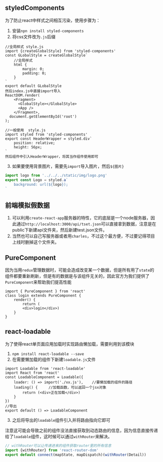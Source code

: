 ## styledComponents

为了防止react中样式之间相互污染，使用步骤为：

1. 安装`npn install styled-components`
2. 将css文件改为`.js`后缀

```react
//全局样式 style.js
import {createGlobalStyle} from 'styled-components'
const GLobalStyle = createGlobalStyle`
	//全局样式
	html {
		margin: 0;
		padding: 0;
	}
`
export default GLobalStyle
然后index.js中直接import导入
ReactDOM.render(
    <Fragment>
      <GlobalStyle></GlobalStyle>  
      <App />
    </Fragment>,
  document.getElementById('root')
);

//一般使用	style.js
import styled from 'styled-components'
export const HeaderWrapper = styled.div`
	position: relative;
	height: 56px;
`
然后组件中引入HeaderWrapper，将其当作组件使用即可
```

3. 如果要使用背景图片，需要先`import`导入图片，然后`${图片}`

```javascript
import logo from '../../../static/img/logo.png'
export const Logo = styled.a`
    background: url(${logo});
`
```

## 前端模拟假数据

1. 可以利用`create-react-app`服务器的特性，它的底层是一个node服务器，因此通过`http://localhost:3000/api/tset.json`可以直接拿到数据，注意是在public下新建api文件夹，然后新建test.json文件。
2. 当然也可以自己写服务器或者用`charles`，不过这个最方便，不过要记得项目上线时删掉这个文件夹。

## PureComponent

因为当用`redux`管理数据时，可能会造成改变某一个数据，但是所有用了`state`的组件都要重新刷新，但是有的数据是与该组件无关的，因此官方为我们提供了`PureComponent`来帮助我们提高性能

```react
import { PureComponent } from 'react'
class login extends PureComponent {
	render() {
		return (
		<div>login</div>)
	}
}
```

## react-loadable

为了使得react单页面应用加载时实现路由懒加载，需要利用到该模块

1. `npm install react-loadable --save`
2. 在需要懒加载的组件下新建`loadable.js`文件

```react
import Loadable from 'react-loadable'
import React from 'react'
const LoadableComponent = Loadable({
	loader: () => import('./xx.js'),	//要懒加载的组件的路径
   	loading() {		//加载函数，可以返回一个jsx对象
    	return (<div>正在加载</div>)
	}
})
//导出
export default () => LoadableComponent
```

3. 之后将导出的`loadable`组件引入并将路由指向它即可

注意这可能会导致之前的组件没法直接获取到动态路由的信息，因为信息直接传递给了`loadable`组件，这时候可以通过`withRouter`来解决。

```javascript
// withRouter可以让传递进来的组件获取router里的所有信息
import {withRouter} from 'react-router-dom'
export default connect(mapState, mapDispatch)(withRouter(Detail))
```

